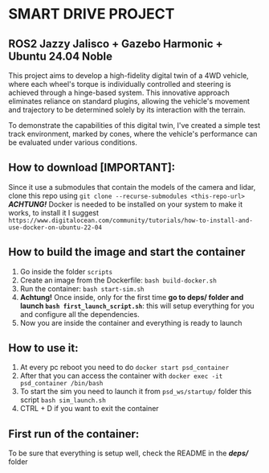 # SMART DRIVE PROJECT  <br>
## ROS2 Jazzy Jalisco + Gazebo Harmonic + Ubuntu 24.04 Noble

This project aims to develop a high-fidelity digital twin of a 4WD vehicle, where each wheel's torque is individually controlled and steering is achieved through a hinge-based system. This innovative approach eliminates reliance on standard plugins, allowing the vehicle's movement and trajectory to be determined solely by its interaction with the terrain.

To demonstrate the capabilities of this digital twin, I've created a simple test track environment, marked by cones, where the vehicle's performance can be evaluated under various conditions.

## How to download [IMPORTANT]:
Since it use a submodules that contain the models of the camera and lidar, clone this repo using `git clone --recurse-submodules <this-repo-url>`
***ACHTUNG!*** Docker is needed to be installed on your system to make it works, to install it I suggest `https://www.digitalocean.com/community/tutorials/how-to-install-and-use-docker-on-ubuntu-22-04`

## How to build the image and start the container
1) Go inside the folder `scripts`
2) Create an image from the Dockerfile: `bash build-docker.sh`
3) Run the container: `bash start-sim.sh`
4) **Achtung!** Once inside, only for the first time **go to deps/ folder and launch `bash first_launch_script.sh`**: this will setup everything for you and configure all the dependencies. 
5) Now you are inside the container and everything is ready to launch


## How to use it:
1) At every pc reboot you need to do  `docker start psd_container`
2) After that you can access the container with `docker exec -it psd_container /bin/bash`
3) To start the sim you need to launch it from `psd_ws/startup/` folder this script `bash sim_launch.sh`
3) CTRL + D if you want to exit the container

## First run of the container:
To be sure that everything is setup well, check the README in the ***deps/*** folder
